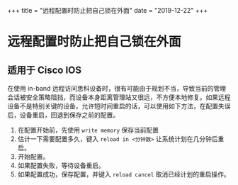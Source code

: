 +++
title = "远程配置时防止把自己锁在外面"
date = "2019-12-22"
+++

# 远程配置时防止把自己锁在外面

## 适用于 Cisco IOS

在使用 in-band 远程访问思科设备时，很有可能由于规划不当，导致当前的管理会话被安全策略阻挡，而设备本身距离管理站又很远，不方便本地修复。如果远程设备不是特别关键的设备，允许短时间重启的话，可以使用如下方法，在配置失误后，设备重启，回退到保存之前的配置。

1. 在配置开始前，先使用 `write memory` 保存当前配置
2. 估计一下需要配置多久，键入 `reload in <分钟数>` 让系统计划在几分钟后重启。
3. 开始配置。
4. 如果配置失败，等待设备重启。
5. 如果配置成功，保存配置，并键入 `reload cancel` 取消已经计划的重启操作。
